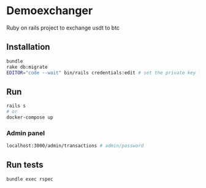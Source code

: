 # Demoexchanger

Ruby on rails project to exchange usdt to btc

## Installation
```sh
bundle
rake db:migrate
EDITOR="code --wait" bin/rails credentials:edit # set the private key for exchanger
```
## Run
```sh
rails s
# or
docker-compose up
```
### Admin panel
```sh
localhost:3000/admin/transactions # admin/password
```

## Run tests
```sh
bundle exec rspec
```

